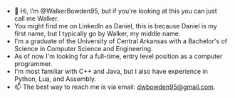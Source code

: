 - 👋 Hi, I’m @WalkerBowden95, but if you're looking at this you can just call me Walker.
- You might find me on LinkedIn as Daniel, this is because Daniel is my first name, but I typically go by Walker, my middle name.
- I'm a graduate of the University of Central Arkansas with a Bachelor's of Science in Computer Science and Engineering.
- As of now I'm looking for a full-time, entry level position as a computer programmer.
- I'm most familiar with C++ and Java, but I also have experience in Python, Lua, and Assembly.
- 📫 The best way to reach me is via email: dwbowden95@gmail.com.


